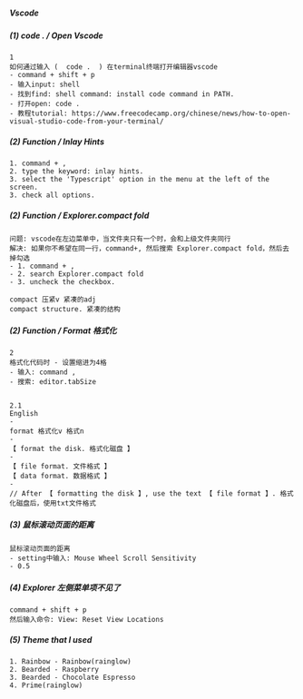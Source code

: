 ##### Vscode

##### (1) code . / Open Vscode

```
1
如何通过输入 (  code .  ) 在terminal终端打开编辑器vscode
- command + shift + p
- 输入input: shell
- 找到find: shell command: install code command in PATH.
- 打开open: code .
- 教程tutorial: https://www.freecodecamp.org/chinese/news/how-to-open-visual-studio-code-from-your-terminal/
```

##### (2) Function / Inlay Hints

```
1. command + ,
2. type the keyword: inlay hints.
3. select the 'Typescript' option in the menu at the left of the screen.
3. check all options.
```

##### (2) Function / Explorer.compact fold

```
问题: vscode在左边菜单中，当文件夹只有一个时，会和上级文件夹同行
解决: 如果你不希望在同一行，command+, 然后搜索 Explorer.compact fold，然后去掉勾选
- 1. command + ,
- 2. search Explorer.compact fold
- 3. uncheck the checkbox.

compact 压紧v 紧凑的adj
compact structure. 紧凑的结构
```

##### (2) Function / Format 格式化

```
2
格式化代码时 - 设置缩进为4格
- 输入: command ,
- 搜索: editor.tabSize


2.1
English
-
format 格式化v 格式n
-
【 format the disk. 格式化磁盘 】
-
【 file format. 文件格式 】
【 data format. 数据格式 】
-
// After 【 formatting the disk 】, use the text 【 file format 】. 格式化磁盘后，使用txt文件格式
```

##### (3) 鼠标滚动页面的距离

```
鼠标滚动页面的距离
- setting中输入: Mouse Wheel Scroll Sensitivity
- 0.5
```

##### (4) Explorer 左侧菜单项不见了

```
command + shift + p
然后输入命令: View: Reset View Locations
```

##### (5) Theme that I used

```
1. Rainbow - Rainbow(rainglow)
2. Bearded - Raspberry
3. Bearded - Chocolate Espresso
4. Prime(rainglow)
```
